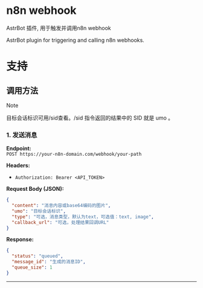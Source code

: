 # n8n webhook

AstrBot 插件, 用于触发并调用n8n webhook

AstrBot plugin for triggering and calling n8n webhooks.

# 支持
## 调用方法

> [!note]
> 目标会话标识可用/sid查看。/sid 指令返回的结果中的 SID 就是 umo 。

### **1. 发送消息**  
**Endpoint:**  
`POST https://your-n8n-domain.com/webhook/your-path`  

**Headers:**  
- `Authorization: Bearer <API_TOKEN>`  

**Request Body (JSON):**  
```json
{
  "content": "消息内容或base64编码的图片",
  "umo": "目标会话标识",
  "type": "可选，消息类型，默认为text，可选值：text, image",
  "callback_url": "可选，处理结果回调URL"
}
```

**Response:**  
```json
{
  "status": "queued",
  "message_id": "生成的消息ID",
  "queue_size": 1
}
```

---
